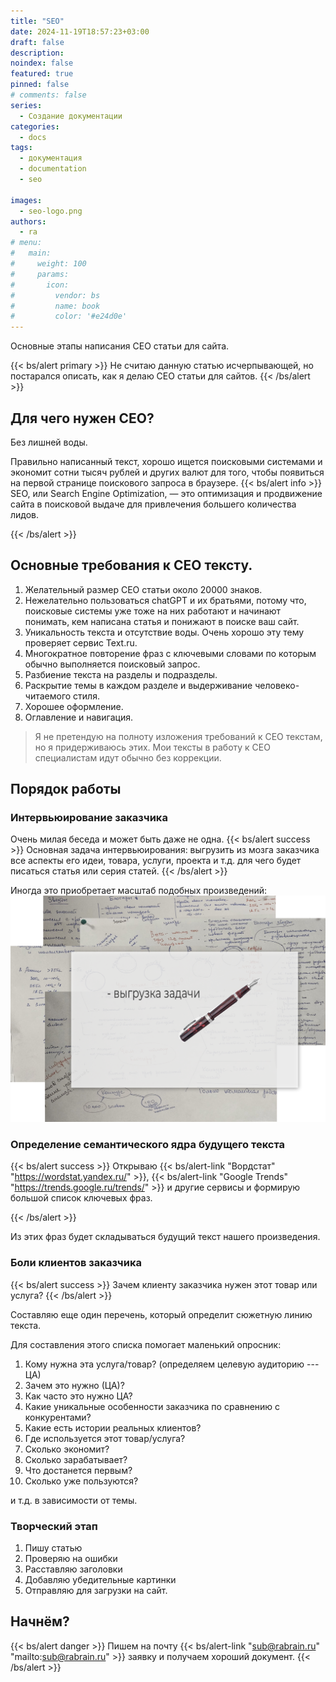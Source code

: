 ```yaml
---
title: "SEO"
date: 2024-11-19T18:57:23+03:00
draft: false
description: 
noindex: false
featured: true
pinned: false
# comments: false
series:
  - Создание документации
categories:
  - docs
tags:
  - документация
  - documentation
  - seo
  
images:
  - seo-logo.png
authors:
  - ra
# menu:
#   main:
#     weight: 100
#     params:
#       icon:
#         vendor: bs
#         name: book
#         color: '#e24d0e'
---
```


Основные этапы написания СЕО статьи для сайта.

<!--more-->

{{< bs/alert primary >}}
Не считаю данную статью исчерпывающей, но постарался описать, как я делаю СЕО статьи для сайтов.
{{< /bs/alert >}}

## Для чего нужен СЕО?

Без лишней воды.

Правильно написанный текст, хорошо ищется поисковыми системами и экономит сотни тысяч рублей и других валют для того, чтобы появиться на первой странице поискового запроса в браузере.
{{< bs/alert info >}}
SEO, или Search Engine Optimization, ― это оптимизация и продвижение сайта в поисковой выдаче для привлечения большего количества лидов. 

{{< /bs/alert >}}


## Основные требования к СЕО тексту.

1. Желательный размер СЕО статьи около 20000 знаков.
2. Нежелательно пользоваться chatGPT и их братьями, потому что, поисковые системы уже тоже на них работают и начинают понимать, кем написана статья и понижают в поиске ваш сайт.
3. Уникальность текста и отсутствие воды. Очень хорошо эту тему проверяет сервис Text.ru.
4. Многократное повторение фраз с ключевыми словами по которым обычно выполняется поисковый запрос.
5. Разбиение текста на разделы и подразделы.
6. Раскрытие темы в каждом разделе и выдерживание человеко-читаемого стиля.
7. Хорошее оформление.
8. Оглавление и навигация.

> Я не претендую на полноту изложения требований к СЕО текстам, но я придерживаюсь этих. Мои тексты в работу к СЕО специалистам идут обычно без коррекции.

## Порядок работы

### Интервьюирование заказчика

Очень милая беседа и может быть даже не одна. 
{{< bs/alert success >}}
Основная задача интервьюирования: выгрузить из мозга заказчика все аспекты его идеи, товара, услуги, проекта и т.д. для чего будет писаться статья или серия статей.
{{< /bs/alert >}}

Иногда это приобретает масштаб подобных произведений:
![map](seo.png ) 

### Определение семантического ядра будущего текста

{{< bs/alert success >}}
Открываю {{< bs/alert-link "Вордстат" "https://wordstat.yandex.ru/" >}}, {{< bs/alert-link "Google Trends" "https://trends.google.ru/trends/" >}} и другие сервисы и формирую большой список ключевых фраз.

{{< /bs/alert >}}

Из этих фраз будет складываться будущий текст нашего произведения.

### Боли клиентов заказчика

{{< bs/alert success >}}
Зачем клиенту заказчика нужен этот товар или услуга?
{{< /bs/alert >}}

Составляю еще один перечень, который определит сюжетную линию текста.

Для составления этого списка помогает маленький опросник:

1. Кому нужна эта услуга/товар? (определяем целевую аудиторию --- ЦА)
2. Зачем это нужно (ЦА)?
3. Как часто это нужно ЦА?
4. Какие уникальные особенности заказчика по сравнению с конкурентами?
5. Какие есть истории реальных клиентов?
6. Где используется этот товар/услуга?
7. Сколько экономит?
8. Сколько зарабатывает?
9. Что достанется первым?
10. Сколько уже пользуются?

и т.д. в зависимости от темы.

### Творческий этап

1. Пишу статью
2. Проверяю на ошибки
3. Расставляю заголовки 
4. Добавляю убедительные картинки
5. Отправляю для загрузки на сайт.


## Начнём?

{{< bs/alert danger >}}
Пишем на почту {{< bs/alert-link "sub@rabrain.ru" "mailto:sub@rabrain.ru" >}}
 заявку и получаем хороший документ.
{{< /bs/alert >}}
